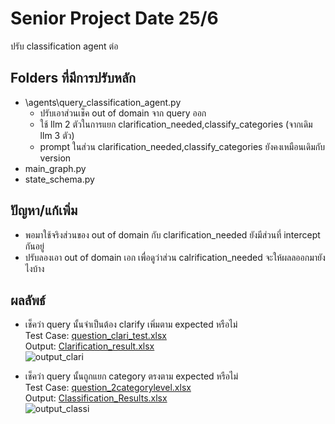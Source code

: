# Senior Project Date 25/6
ปรับ classification agent ต่อ

## Folders ที่มีการปรับหลัก
- \agents\query_classification_agent.py
  - ปรับเอาส่วนเช็ค out of domain จาก query ออก
  - ใช้ llm 2 ตัวในการแยก clarification_needed,classify_categories (จากเดิม llm 3 ตัว)
  - prompt ในส่วน clarification_needed,classify_categories ยังคงเหมือนเดิมกับ version 
- main_graph.py
- state_schema.py

## ปัญหา/แก้เพิ่ม
- พอมาใช้จริงส่วนของ out of domain กับ clarification_needed ยังมีส่วนที่ intercept กันอยู่
- ปรับลองเอา out of domain เอก เพื่อดูว่าส่วน calrification_needed จะให้ผลลออกมายังไงบ้าง

## ผลลัพธ์

- เช็คว่า query นั้นจำเป็นต้อง clarify เพิ่มตาม expected หรือไม่  
  Test Case: [question_clari_test.xlsx](https://raw.githubusercontent.com/ffahpatcha/senior_project_update/main/seniorProject_withoutStructure_Output_18_6/test_case/question_clari_test.xlsx)  
  Output: [Clarification_result.xlsx](https://raw.githubusercontent.com/ffahpatcha/senior_project_update/main/seniorProject_withoutStructure_Output_18_6/test_case/output/results_clari3.xlsx)  
  ![output_clari](https://github.com/user-attachments/assets/dd42081c-054b-4ba5-a9c8-9c303805dffd)



- เช็คว่า query นั้นถูกแยก category ตรงตาม expected หรือไม่  
  Test Case: [question_2categorylevel.xlsx](https://raw.githubusercontent.com/ffahpatcha/senior_project_update/main/seniorProject_withoutStructure_Output_18_6/test_case/question_2categorylevel.xlsx)  
  Output: [Classification_Results.xlsx](https://raw.githubusercontent.com/ffahpatcha/senior_project_update/main/seniorProject_withoutStructure_Output_18_6/test_case/output/result4.xlsx)  
  ![output_classi](https://github.com/user-attachments/assets/0033ecfa-f2d3-401e-ac76-4f890d1ed5dd)

